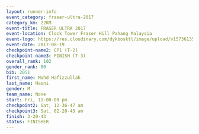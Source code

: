 ```yaml
---
layout: runner-info 
event_category: fraser-ultra-2017 
category_km: 22KM 
event-title: FRASER ULTRA 2017 
event-location: Clock Tower Fraser Hill Pahang Malaysia 
event-logo: https://res.cloudinary.com/dykbosktl/image/upload/v1573613535/Logo/logo_mfst7w.jpg 
event-date: 2017-08-19 
checkpoint-name2: CP1 (T-2) 
checkpoint-name3: FINISH (T-3) 
overall_rank: 102
gender_rank: 80
bib: 2051
first_name: Mohd Hafizzullah
last_name: Hasni
gender: M
team_name: None
start: Fri, 11-00-00 pm
checkpoint2: Sat, 12-36-47 am
checkpoint3: Sat, 02-20-43 am
finish: 3-20-43
status: FINISHER
---
```

